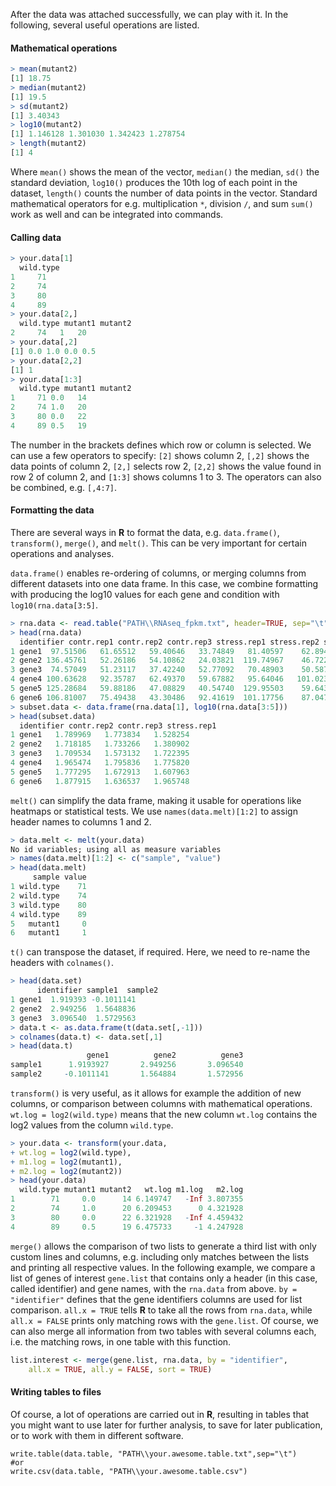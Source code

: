 After the data was attached successfully, we can play with it. In the following, several useful operations are listed. 

#### Mathematical operations

```R
> mean(mutant2)
[1] 18.75
> median(mutant2)
[1] 19.5
> sd(mutant2)
[1] 3.40343
> log10(mutant2)
[1] 1.146128 1.301030 1.342423 1.278754
> length(mutant2)
[1] 4
```
Where `mean()` shows the mean of the vector, `median()` the median, `sd()` the standard deviation, `log10()` produces the 10th log of each point in the dataset, `length()` counts the number of data points in the vector. Standard mathematical operators for e.g. multiplication `*`, division `/`, and sum `sum()` work as well and can be integrated into commands. 


#### Calling data

```R
> your.data[1]
  wild.type
1     71
2     74
3     80
4     89
> your.data[2,]
  wild.type mutant1 mutant2
2     74   1   20
> your.data[,2]
[1] 0.0 1.0 0.0 0.5
> your.data[2,2]
[1] 1
> your.data[1:3]
  wild.type mutant1 mutant2
1     71 0.0   14
2     74 1.0   20
3     80 0.0   22
4     89 0.5   19
```
The number in the brackets defines which row or column is selected. We can use a few operators to specify: `[2]` shows column 2, `[,2]` shows the data points of column 2, `[2,]` selects row 2, `[2,2]` shows the value found in row 2 of column 2, and `[1:3]` shows columns 1 to 3. The operators can also be combined, e.g. `[,4:7]`.


#### Formatting the data

There are several ways in **R** to format the data, e.g. `data.frame()`, `transform()`, `merge()`, and `melt()`. This can be very important for certain operations and analyses. 


`data.frame()` enables re-ordering of columns, or merging columns from different datasets into one data frame. In this case, we combine formatting with producing the log10 values for each gene and condition with `log10(rna.data[3:5]`. 
```R
> rna.data <- read.table("PATH\\RNAseq_fpkm.txt", header=TRUE, sep="\t")
> head(rna.data)
  identifier contr.rep1 contr.rep2 contr.rep3 stress.rep1 stress.rep2 stress.rep3
1 gene1  97.51506   61.65512   59.40646   33.74849   81.40597    62.89473
2 gene2 136.45761   52.26186   54.10862   24.03821  119.74967    46.72238
3 gene3  74.57049   51.23117   37.42240   52.77092   70.48903    50.58769
4 gene4 100.63628   92.35787   62.49370   59.67882   95.64046   101.02357
5 gene5 125.28684   59.88186   47.08829   40.54740  129.95503    59.64367
6 gene6 106.81007   75.49438   43.30486   92.41619  101.17756    87.04732
> subset.data <- data.frame(rna.data[1], log10(rna.data[3:5]))
> head(subset.data)
  identifier contr.rep2 contr.rep3 stress.rep1
1 gene1   1.789969   1.773834   1.528254
2 gene2   1.718185   1.733266   1.380902
3 gene3   1.709534   1.573132   1.722395
4 gene4   1.965474   1.795836   1.775820
5 gene5   1.777295   1.672913   1.607963
6 gene6   1.877915   1.636537   1.965748
```


`melt()` can simplify the data frame, making it usable for operations like heatmaps or statistical tests. We use `names(data.melt)[1:2]` to assign header names to columns 1 and 2. 
```R
> data.melt <- melt(your.data)
No id variables; using all as measure variables
> names(data.melt)[1:2] <- c("sample", "value")
> head(data.melt)
     sample value
1 wild.type    71
2 wild.type    74
3 wild.type    80
4 wild.type    89
5   mutant1     0
6   mutant1     1
```


`t()` can transpose the dataset, if required. Here, we need to re-name the headers with `colnames()`.
```R
> head(data.set)
      identifier sample1  sample2
1 gene1  1.919393 -0.1011141
2 gene2  2.949256  1.5648836
3 gene3  3.096540  1.5729563
> data.t <- as.data.frame(t(data.set[,-1]))
> colnames(data.t) <- data.set[,1]
> head(data.t)
                 gene1          gene2          gene3
sample1      1.9193927       2.949256       3.096540
sample2     -0.1011141       1.564884       1.572956
```


`transform()` is very useful, as it allows for example the addition of new columns, or comparison between columns with mathematical operations. `wt.log = log2(wild.type)` means that the new column `wt.log` contains the log2 values from the column `wild.type`. 
```R
> your.data <- transform(your.data, 
+ wt.log = log2(wild.type),
+ m1.log = log2(mutant1),
+ m2.log = log2(mutant2))
> head(your.data)
  wild.type mutant1 mutant2   wt.log m1.log   m2.log
1        71     0.0      14 6.149747   -Inf 3.807355
2        74     1.0      20 6.209453      0 4.321928
3        80     0.0      22 6.321928   -Inf 4.459432
4        89     0.5      19 6.475733     -1 4.247928
```


`merge()` allows the comparison of two lists to generate a third list with only custom lines and columns, e.g. including only matches between the lists and printing all respective values. In the following example, we compare a list of genes of interest `gene.list` that contains only a header (in this case, called identifier) and gene names, with the `rna.data` from above. `by = "identifier"` defines that the gene identifiers columns are used for list comparison. `all.x = TRUE` tells **R** to take all the rows from `rna.data`, while `all.x = FALSE` prints only matching rows with the `gene.list`. Of course, we can also merge all information from two tables with several columns each, i.e. the matching rows, in one table with this function. 
```R
list.interest <- merge(gene.list, rna.data, by = "identifier", 
	all.x = TRUE, all.y = FALSE, sort = TRUE)
``` 


#### Writing tables to files

Of course, a lot of operations are carried out in **R**, resulting in tables that you might want to use later for further analysis, to save for later publication, or to work with them in different software. 
```
write.table(data.table, "PATH\\your.awesome.table.txt",sep="\t")
#or
write.csv(data.table, "PATH\\your.awesome.table.csv")
```
